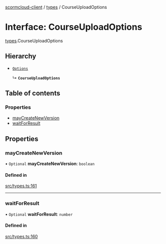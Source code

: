 [scormcloud-client](../README.md) / [types](../modules/types.md) / CourseUploadOptions

# Interface: CourseUploadOptions

[types](../modules/types.md).CourseUploadOptions

## Hierarchy

- [`Options`](types.Options.md)

  ↳ **`CourseUploadOptions`**

## Table of contents

### Properties

- [mayCreateNewVersion](types.CourseUploadOptions.md#maycreatenewversion)
- [waitForResult](types.CourseUploadOptions.md#waitforresult)

## Properties

### mayCreateNewVersion

• `Optional` **mayCreateNewVersion**: `boolean`

#### Defined in

[src/types.ts:161](https://github.com/distributhor/scormcloud-client/blob/49508a5/src/types.ts#L161)

___

### waitForResult

• `Optional` **waitForResult**: `number`

#### Defined in

[src/types.ts:160](https://github.com/distributhor/scormcloud-client/blob/49508a5/src/types.ts#L160)
